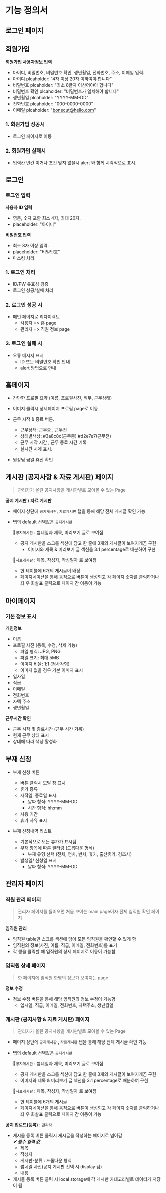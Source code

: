 # 기능 정의서

## 로그인 페이지

## 회원가입

**회원가입 사용자정보 입력**

- 아이디, 비밀번호, 비밀번호 확인, 생년월일, 전화번호, 주소, 이메일 입력.
- 아이디 plcaholder: "4자 이상 20자 이하여야 합니다"
- 비밀번호 plcaholder: "최소 8글자 이상어야아 합니다"
- 비밀번호 확인 plcaholder: "비밀번호가 일치해야 합니다"
- 생년월일 plcaholder: "YYYY-MM-DD"
- 전화번호 plcaholder: "000-0000-0000"
- 이메일 plcaholder: "bonecut@hello.com"

### 1. 회원가입 성공시

- 로그인 페이지로 이동

### 2. 회원가입 실패시

- 입력칸 빈칸 이거나 조건 맞지 않을시 alert 와 함께 시각적으로 표시.

## 로그인

### 로그인 입력

**사용자 ID 입력**

- 영문, 숫자 포함 최소 4자, 최대 20자.
- placeholder: "아이디"

**비밀번호 입력**

- 최소 8자 이상 입력.
- placeholder: "비밀번호"
- 마스킹 처리.

### 1. 로그인 처리

- ID/PW 유효성 검증
- 로그인 성공/실패 처리

### 2. 로그인 성공 시

- 메인 페이지로 리다이렉트
  - 사용자 => 홈 page
  - 관리자 => 직원 정보 page

### 3. 로그인 실패 시

- 오류 메시지 표시
  - ID 또는 비밀번호 확인 안내
  - alert 방법으로 안내

## 홈페이지

- 간단한 프로필 요약 (이름, 프로필사진, 직무, 근무상태)

- 이미지 클릭시 상세페이지 프로필 page로 이동

- 근무 시작 & 종료 버튼.

  - 근무상태: 근무중 , 근무전
  - 상태별색상: #3a8c8c(근무중) #d2e7e7(근무전)
  - 근무 시작 시간 , 근무 종료 시간 기록
  - 실시간 시계 표시.

- 원장님 금일 휴진 확인

## 게시판 (공지사항 & 자료 게시판) 페이지

> 관리자가 올린 공지사항을 게시판별로 모아볼 수 있는 Page

**공지 게시판 / 자료 게시판**

- 페이지 상단에 `공지게시판`, `자료게시판` 탭을 통해 해당 전체 게시글 확인 가능
- 탭의 default 선택값은 `공지게시판`

  💬`공지게시판` : 썸네일과 제목, 미리보기 글로 보여짐

  - 공지 게시판을 스크롤 섹션에 담고 한 줄에 3개의 게시글이 보여지게끔 구현
    - 이미지와 제목 & 미리보기 글 섹션을 3:1 percentage로 배분하여 구현

  💬`자료게시판` : 제목, 작성자, 작성일자 로 보여짐

  - 한 테이블에 6개의 게시글이 배정
  - 페이지네이션을 통해 동적으로 버튼이 생성되고 각 페이지 숫자를 클릭하거나 좌 우 화살표 클릭으로 페이지 간 이동이 가능

## 마이페이지

### 기본 정보 표시

**개인정보**

- 이름
- 프로필 사진 (등록, 수정, 삭제 가능)
  - 파일 형식: JPG, PNG
  - 파일 크기: 최대 5MB
  - 이미지 비율: 1:1 (정사각형)
  - 이미지 없을 경우 기본 이미지 표시
- 입사일
- 직급
- 이메일
- 전화번호
- 자택 주소
- 생년월일

**근무시간 확인**

- 근무 시작 및 종료시간 (근무 시간 기록)
- 현재 근무 상태 표시
- 상태에 따라 색상 활성화

## 부재 신청

- 부재 신청 버튼

  - 버튼 클릭시 모달 창 표시
  - 휴가 종류
  - 시작일, 종료일 표시.
    - 날짜 형식: YYYY-MM-DD
    - 시간 형식: hh:mm
  - 사용 기간
  - 휴가 사유 표시

- 부재 신청내역 리스트

  - 기본적으로 모든 휴가가 표시됨
  - 부재 항목에 따른 필터링 (드롭다운 형식)
    - 부재 유형 선택 (전체, 연차, 반차, 휴가, 출산휴가, 경조사)
  - 발생일/ 신청일 표시
    - 날짜 형식: YYYY-MM-DD

## 관리자 페이지

### 직원 관리 페이지

> 관리자 페이지를 들어오면 처음 보이는 main page이자 전체 임직원 확인 페이지

**임직원 관리**

- 임직원 table만 스크롤 섹션에 담아 모든 임직원을 확인할 수 있게 함
- 임직원의 정보(사진, 이름, 직급, 이메일, 전화번호)를 표기
- 각 행을 클릭할 때 임직원의 상세 페이지로 이동이 가능함

### 임직원 상세 페이지

> 한 페이지에 임직원 한명의 정보가 보여지는 page

**정보 수정**

- 정보 수정 버튼을 통해 해당 임직원의 정보 수정이 가능함
  - 입시일, 직급, 이메일, 전화번호, 자택주소, 생년월일

### 게시판 (공지사항 & 자료 게시판) 페이지

> 관리자가 올린 공지사항을 게시판별로 모아볼 수 있는 Page

- 페이지 상단에 `공지게시판` , `자료게시판` 탭을 통해 해당 전체 게시글 확인 가능
- 탭의 default 선택값은 `공지게시판`

  💬`공지게시판` : 썸네일과 제목, 미리보기 글로 보여짐

  - 공지 게시판을 스크롤 섹션에 담고 한 줄에 3개의 게시글이 보여지게끔 구현
  - 이미지와 제목 & 미리보기 글 섹션을 3:1 percentage로 배분하여 구현

  💬`자료게시판` : 제목, 작성자, 작성일자 로 보여짐

  - 한 테이블에 6개의 게시글
  - 페이지네이션을 통해 동적으로 버튼이 생성되고 각 페이지 숫자를 클릭하거나 좌 우 화살표 클릭으로 페이지 간 이동이 가능

**공지 업로드(등록)** : `관리자`

- 게시물 등록 버튼 클릭시 게시글을 작성하는 페이지로 넘어감  
  **_✔ 필수 입력 값_**
  - 제목
  - 작성자
  - 게시판-분류 : 드롭다운 형식
  - 썸네일 사진(공지 게시판 선택 시 display 됨)
  - 내용
- 게시물 등록 버튼 클릭 시 local storage에 각 게시판 카테고리별로 데이터가 저장이 됨
